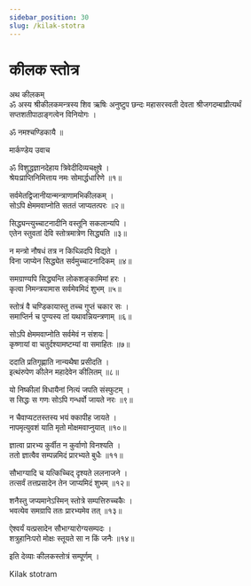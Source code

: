 ```yaml
---
sidebar_position: 30
slug: /kilak-stotra
---
```

#  कीलक स्तोत्र
अथ कीलकम्<br />
ॐ अस्य श्रीकीलकमन्त्रस्य शिव ऋषिः अनुष्टुप छन्दः महासरस्वती देवता श्रीजगदम्बाप्रीत्यर्थं सप्तशतीपाठाङ्गत्वेन विनियोगः ।

ॐ नमश्चण्डिकायै ॥

मार्कण्डेय उवाच

ॐ विशुद्धज्ञानदेहाय त्रिवेदीदिव्यचक्षुषे ।<br />
श्रेयःप्राप्तिनिमित्ताय नमः सोमार्द्धधारिणे ॥१॥

सर्वमेतद्विजानीयान्मन्त्राणामभिकीलकम् ।<br />
सोऽपि क्षेममवाप्नोति सततं जाप्यतत्परः ॥२॥

सिद्ध्यन्त्युच्चाटनादीनि वस्तूनि सकलान्यपि ।<br />
एतेन स्तुवतां देवि स्तोत्रमात्रेण सिद्ध्यति ॥३॥

न मन्त्रो नौषधं तत्र न किच्ञिदपि विद्यते ।<br />
विना जाप्येन सिद्ध्येत सर्वमुच्चाटनादिकम् ॥४॥

समग्राण्यपि सिद्ध्यन्ति लोकशङ्कामिमां हरः ।<br />
कृत्वा निमन्त्रयामास सर्वमेवमिदं शुभम् ॥५॥

स्तोत्रं वै चण्डिकायास्तु तच्च गुप्तं चकार सः ।<br />
समाप्तिर्न च पुण्यस्य तां यथावन्नियन्त्रणाम् ॥६॥

सोऽपि क्षेममवाप्नोति सर्वमेवं न संशयः |<br />
कृष्णायां वा चतुर्दश्यामष्टम्यां वा समाहितः ॥७॥

ददाति प्रतिगृह्णाति नान्यथैषा प्रसीदति ।<br />
इत्थंरुपेण कीलेन महादेवेन कीलितम् ॥८॥

यो निष्कीलां विधायैनां नित्यं जपति संस्फुटम् ।<br />
स सिद्धः स गणः सोऽपि गन्धर्वो जायते नरः ॥९॥

न चैवाप्यटतस्तस्य भयं क्कापीह जायते ।<br />
नापमृत्युवशं याति मृतो मोक्षमवाप्नुयात् ॥१०॥

ज्ञात्वा प्रारभ्य कुर्वीत न कुर्वाणो विनश्यति ।<br />
ततो ज्ञात्वैव सम्पन्नमिदं प्रारभ्यते बुधैः ॥११॥

सौभाग्यादि च यत्किच्चिद् दृश्यते ललनाजने ।<br />
तत्सर्वं तत्तप्रसादेन तेन जाप्यमिदं शुभम् ॥१२॥

शनैस्तु जप्यमानेऽस्मिन् स्तोत्रे सम्पत्तिरुच्चकैः ।<br />
भवत्येव समग्रापि ततः प्रारभ्यमेव तत् ॥१३॥

ऐश्वर्यं यत्प्रसादेन सौभाग्यारोग्यसम्पदः ।<br />
शत्रुहानिःपरो मोक्षः स्तूयते सा न किं जनैः ॥१४॥

इति देव्याः कीलकस्तोत्रं सम्पूर्णम् ।



<span class='index-text'> Kilak stotram </span>